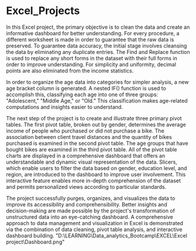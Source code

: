# Excel_Projects
In this Excel project, the primary objective is to clean the data and create an informative dashboard for better understanding. For every procedure, a different worksheet is made in order to guarantee that the raw data is preserved. To guarantee data accuracy, the initial stage involves cleansing the data by eliminating any duplicate entries. The Find and Replace function is used to replace any short forms in the dataset with their full forms in order to improve understanding. For simplicity and uniformity, decimal points are also eliminated from the income statistics.

In order to organize the age data into categories for simpler analysis, a new age bracket column is generated. A nested IF() function is used to accomplish this, classifying each age into one of three groups: "Adolescent," "Middle Age," or "Old." This classification makes age-related computations and insights easier to understand.

The next step of the project is to create and illustrate three primary pivot tables. The first pivot table, broken out by gender, determines the average income of people who purchased or did not purchase a bike. The association between client travel distances and the quantity of bikes purchased is examined in the second pivot table. The age groups that have bought bikes are examined in the third pivot table.
All of the pivot table charts are displayed in a comprehensive dashboard that offers an understandable and dynamic visual representation of the data. Slicers, which enable users to filter the data based on gender, education level, and region, are introduced to the dashboard to improve user involvement. This interactive feature enables more in-depth comprehension of the dataset and permits personalized views according to particular standards.

The project successfully purges, organizes, and visualizes the data to improve its accessibility and comprehensibility. Better insights and decision-making are made possible by the project's transformation of unstructured data into an eye-catching dashboard. A comprehensive approach to data management and visualization in Excel is demonstrated via the combination of data cleaning, pivot table analysis, and interactive dashboard building.
"D:\LEARNING\Data_analytics_Bootcamp\EXCEL\Excel project\Dashboard.png"
